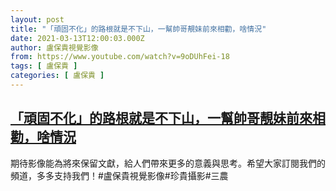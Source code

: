 ```yaml
---
layout: post
title: "「頑固不化」的路根就是不下山，一幫帥哥靚妹前來相勸，啥情況"
date: 2021-03-13T12:00:03.000Z
author: 盧保貴視覺影像
from: https://www.youtube.com/watch?v=9oDUhFei-18
tags: [ 盧保貴 ]
categories: [ 盧保貴 ]
---
```

<!--1615636803000-->
[「頑固不化」的路根就是不下山，一幫帥哥靚妹前來相勸，啥情況](https://www.youtube.com/watch?v=9oDUhFei-18)
------

<div>
期待影像能為將來保留文獻，給人們帶來更多的意義與思考。希望大家訂閱我們的頻道，多多支持我們！#盧保貴視覺影像#珍貴攝影#三農
</div>
